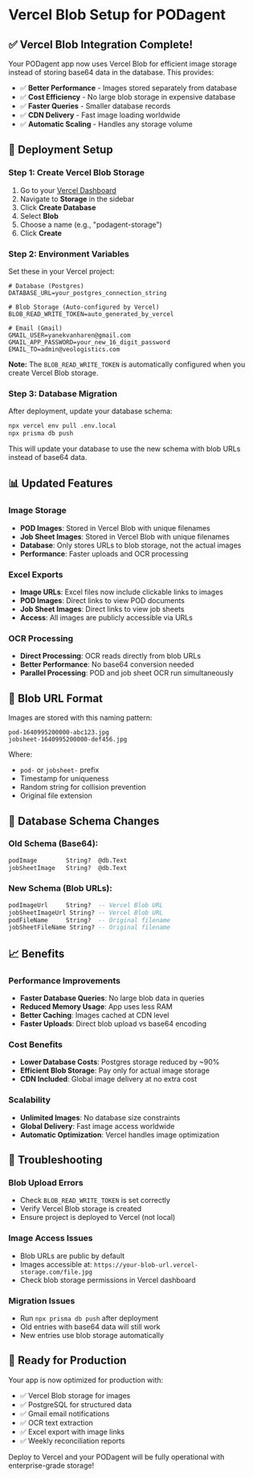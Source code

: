 # Vercel Blob Setup for PODagent

## ✅ Vercel Blob Integration Complete!

Your PODagent app now uses Vercel Blob for efficient image storage instead of storing base64 data in the database. This provides:

- ✅ **Better Performance** - Images stored separately from database
- ✅ **Cost Efficiency** - No large blob storage in expensive database
- ✅ **Faster Queries** - Smaller database records
- ✅ **CDN Delivery** - Fast image loading worldwide
- ✅ **Automatic Scaling** - Handles any storage volume

## 🚀 Deployment Setup

### Step 1: Create Vercel Blob Storage
1. Go to your [Vercel Dashboard](https://vercel.com/dashboard)
2. Navigate to **Storage** in the sidebar
3. Click **Create Database**
4. Select **Blob**
5. Choose a name (e.g., "podagent-storage")
6. Click **Create**

### Step 2: Environment Variables
Set these in your Vercel project:

```env
# Database (Postgres)
DATABASE_URL=your_postgres_connection_string

# Blob Storage (Auto-configured by Vercel)
BLOB_READ_WRITE_TOKEN=auto_generated_by_vercel

# Email (Gmail)
GMAIL_USER=yanekvanharen@gmail.com
GMAIL_APP_PASSWORD=your_new_16_digit_password
EMAIL_TO=admin@veologistics.com
```

**Note:** The `BLOB_READ_WRITE_TOKEN` is automatically configured when you create Vercel Blob storage.

### Step 3: Database Migration
After deployment, update your database schema:

```bash
npx vercel env pull .env.local
npx prisma db push
```

This will update your database to use the new schema with blob URLs instead of base64 data.

## 📊 Updated Features

### Image Storage
- **POD Images**: Stored in Vercel Blob with unique filenames
- **Job Sheet Images**: Stored in Vercel Blob with unique filenames
- **Database**: Only stores URLs to blob storage, not the actual images
- **Performance**: Faster uploads and OCR processing

### Excel Exports
- **Image URLs**: Excel files now include clickable links to images
- **POD Images**: Direct links to view POD documents
- **Job Sheet Images**: Direct links to view job sheets
- **Access**: All images are publicly accessible via URLs

### OCR Processing
- **Direct Processing**: OCR reads directly from blob URLs
- **Better Performance**: No base64 conversion needed
- **Parallel Processing**: POD and job sheet OCR run simultaneously

## 🔗 Blob URL Format

Images are stored with this naming pattern:
```
pod-1640995200000-abc123.jpg
jobsheet-1640995200000-def456.jpg
```

Where:
- `pod-` or `jobsheet-` prefix
- Timestamp for uniqueness
- Random string for collision prevention
- Original file extension

## 💾 Database Schema Changes

### Old Schema (Base64):
```sql
podImage        String?  @db.Text
jobSheetImage   String?  @db.Text
```

### New Schema (Blob URLs):
```sql
podImageUrl     String?  -- Vercel Blob URL
jobSheetImageUrl String? -- Vercel Blob URL
podFileName     String?  -- Original filename
jobSheetFileName String? -- Original filename
```

## 📈 Benefits

### Performance Improvements
- **Faster Database Queries**: No large blob data in queries
- **Reduced Memory Usage**: App uses less RAM
- **Better Caching**: Images cached at CDN level
- **Faster Uploads**: Direct blob upload vs base64 encoding

### Cost Benefits
- **Lower Database Costs**: Postgres storage reduced by ~90%
- **Efficient Blob Storage**: Pay only for actual image storage
- **CDN Included**: Global image delivery at no extra cost

### Scalability
- **Unlimited Images**: No database size constraints
- **Global Delivery**: Fast image access worldwide
- **Automatic Optimization**: Vercel handles image optimization

## 🔧 Troubleshooting

### Blob Upload Errors
- Check `BLOB_READ_WRITE_TOKEN` is set correctly
- Verify Vercel Blob storage is created
- Ensure project is deployed to Vercel (not local)

### Image Access Issues
- Blob URLs are public by default
- Images accessible at: `https://your-blob-url.vercel-storage.com/file.jpg`
- Check blob storage permissions in Vercel dashboard

### Migration Issues
- Run `npx prisma db push` after deployment
- Old entries with base64 data will still work
- New entries use blob storage automatically

## 🎯 Ready for Production

Your app is now optimized for production with:
- ✅ Vercel Blob storage for images
- ✅ PostgreSQL for structured data
- ✅ Gmail email notifications
- ✅ OCR text extraction
- ✅ Excel export with image links
- ✅ Weekly reconciliation reports

Deploy to Vercel and your PODagent will be fully operational with enterprise-grade storage!